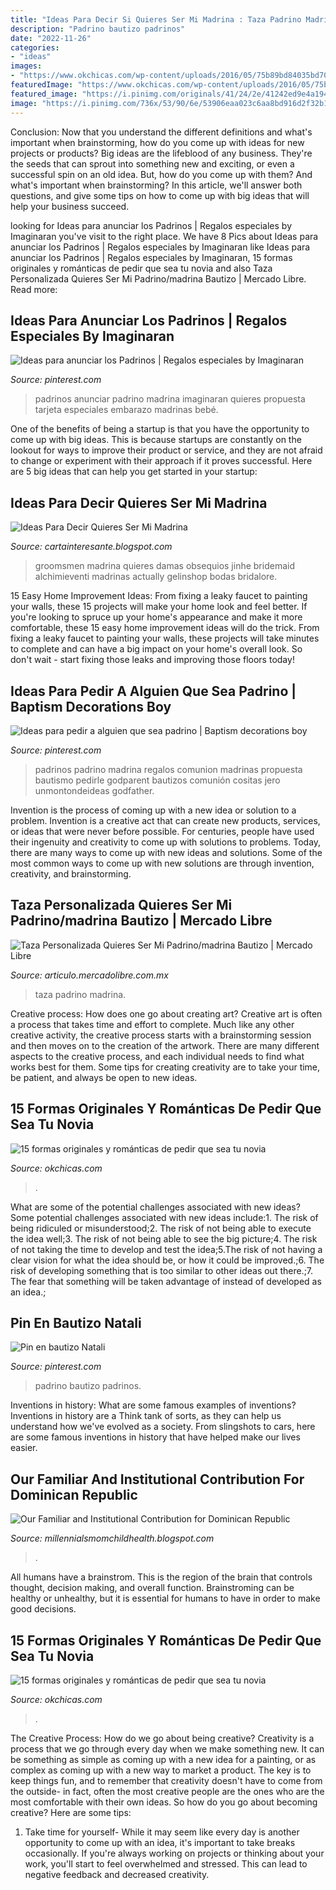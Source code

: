 ```yaml
---
title: "Ideas Para Decir Si Quieres Ser Mi Madrina : Taza Padrino Madrina"
description: "Padrino bautizo padrinos"
date: "2022-11-26"
categories:
- "ideas"
images:
- "https://www.okchicas.com/wp-content/uploads/2016/05/75b89bd84035bd70349137ef00eda8b8.jpg"
featuredImage: "https://www.okchicas.com/wp-content/uploads/2016/05/75b89bd84035bd70349137ef00eda8b8.jpg"
featured_image: "https://i.pinimg.com/originals/41/24/2e/41242ed9e4a194386a61ebaad518f263.jpg"
image: "https://i.pinimg.com/736x/53/90/6e/53906eaa023c6aa8bd916d2f32b1b645.jpg"
---
```



Conclusion: Now that you understand the different definitions and what's important when brainstorming, how do you come up with ideas for new projects or products?
Big ideas are the lifeblood of any business. They're the seeds that can sprout into something new and exciting, or even a successful spin on an old idea. But, how do you come up with them? And what's important when brainstorming? In this article, we'll answer both questions, and give some tips on how to come up with big ideas that will help your business succeed.

	

		
looking for Ideas para anunciar los Padrinos | Regalos especiales by Imaginaran you've visit to the right place. We have 8 Pics about Ideas para anunciar los Padrinos | Regalos especiales by Imaginaran like Ideas para anunciar los Padrinos | Regalos especiales by Imaginaran, 15 formas originales y románticas de pedir que sea tu novia and also Taza Personalizada Quieres Ser Mi Padrino/madrina Bautizo | Mercado Libre. Read more:
		
    
## Ideas Para Anunciar Los Padrinos | Regalos Especiales By Imaginaran

<img loading=lazy src="https://i.pinimg.com/736x/3b/1c/f5/3b1cf5c541e543cedadf042196c36ef0.jpg" onerror="this.onerror=null;this.src='https://tse1.mm.bing.net/th?id=OIP.Yg9UxSuvoMqCwVtksdgcSwHaE8&amp;pid=15.1';" alt="Ideas para anunciar los Padrinos | Regalos especiales by Imaginaran">

_Source: pinterest.com_

>padrinos anunciar padrino madrina imaginaran quieres propuesta tarjeta especiales embarazo madrinas bebé. 

	

One of the benefits of being a startup is that you have the opportunity to come up with big ideas. This is because startups are constantly on the lookout for ways to improve their product or service, and they are not afraid to change or experiment with their approach if it proves successful. Here are 5 big ideas that can help you get started in your startup: 

    
## Ideas Para Decir Quieres Ser Mi Madrina

<img loading=lazy src="https://i.pinimg.com/564x/12/ea/78/12ea7869dd9121f9d4132271b60ee19e.jpg" onerror="this.onerror=null;this.src='https://tse3.mm.bing.net/th?id=OIP.Nr1r9tC1gcJqmj5KNJqnDQHaJ4&amp;pid=15.1';" alt="Ideas Para Decir Quieres Ser Mi Madrina">

_Source: cartainteresante.blogspot.com_

>groomsmen madrina quieres damas obsequios jinhe bridemaid alchimieventi madrinas actually gelinshop bodas bridalore. 

	

15 Easy Home Improvement Ideas: From fixing a leaky faucet to painting your walls, these 15 projects will make your home look and feel better.
If you're looking to spruce up your home's appearance and make it more comfortable, these 15 easy home improvement ideas will do the trick. From fixing a leaky faucet to painting your walls, these projects will take minutes to complete and can have a big impact on your home's overall look. So don't wait - start fixing those leaks and improving those floors today!

    
## Ideas Para Pedir A Alguien Que Sea Padrino | Baptism Decorations Boy

<img loading=lazy src="https://i.pinimg.com/736x/53/90/6e/53906eaa023c6aa8bd916d2f32b1b645.jpg" onerror="this.onerror=null;this.src='https://tse2.mm.bing.net/th?id=OIP.vIc_GDlOyNqpugAR578FIAHaJ4&amp;pid=15.1';" alt="Ideas para pedir a alguien que sea padrino | Baptism decorations boy">

_Source: pinterest.com_

>padrinos padrino madrina regalos comunion madrinas propuesta bautismo pedirle godparent bautizos comunión cositas jero unmontondeideas godfather. 

	

Invention is the process of coming up with a new idea or solution to a problem. Invention is a creative act that can create new products, services, or ideas that were never before possible. For centuries, people have used their ingenuity and creativity to come up with solutions to problems. Today, there are many ways to come up with new ideas and solutions. Some of the most common ways to come up with new solutions are through invention, creativity, and brainstorming.

    
## Taza Personalizada Quieres Ser Mi Padrino/madrina Bautizo | Mercado Libre

<img loading=lazy src="https://http2.mlstatic.com/D_NQ_NP_832370-MLM32161296954_092019-O.jpg" onerror="this.onerror=null;this.src='https://tse2.mm.bing.net/th?id=OIP.qCK6phQTTjtG6LZuG4NusQHaHE&amp;pid=15.1';" alt="Taza Personalizada Quieres Ser Mi Padrino/madrina Bautizo | Mercado Libre">

_Source: articulo.mercadolibre.com.mx_

>taza padrino madrina. 

	

Creative process: How does one go about creating art?
Creative art is often a process that takes time and effort to complete. Much like any other creative activity, the creative process starts with a brainstorming session and then moves on to the creation of the artwork. There are many different aspects to the creative process, and each individual needs to find what works best for them. Some tips for creating creativity are to take your time, be patient, and always be open to new ideas.

    
## 15 Formas Originales Y Románticas De Pedir Que Sea Tu Novia

<img loading=lazy src="https://www.okchicas.com/wp-content/uploads/2016/05/75b89bd84035bd70349137ef00eda8b8.jpg" onerror="this.onerror=null;this.src='https://tse2.mm.bing.net/th?id=OIP.4UjDH4DwglQ_eqdmDqzWsgHaMb&amp;pid=15.1';" alt="15 formas originales y románticas de pedir que sea tu novia">

_Source: okchicas.com_

>. 

	

What are some of the potential challenges associated with new ideas?
Some potential challenges associated with new ideas include:1. The risk of being ridiculed or misunderstood;2. The risk of not being able to execute the idea well;3. The risk of not being able to see the big picture;4. The risk of not taking the time to develop and test the idea;5.The risk of not having a clear vision for what the idea should be, or how it could be improved.;6. The risk of developing something that is too similar to other ideas out there.;7. The fear that something will be taken advantage of instead of developed as an idea.;
    
## Pin En Bautizo Natali

<img loading=lazy src="https://i.pinimg.com/originals/41/24/2e/41242ed9e4a194386a61ebaad518f263.jpg" onerror="this.onerror=null;this.src='https://tse4.mm.bing.net/th?id=OIP.BLJI7t8IUKxAonsObS6T3AHaHa&amp;pid=15.1';" alt="Pin en bautizo Natali">

_Source: pinterest.com_

>padrino bautizo padrinos. 

	

Inventions in history: What are some famous examples of inventions?
Inventions in history are a Think tank of sorts, as they can help us understand how we've evolved as a society. From slingshots to cars, here are some famous inventions in history that have helped make our lives easier.

    
## Our Familiar And Institutional Contribution For Dominican Republic

<img loading=lazy src="https://lh5.googleusercontent.com/proxy/UiP2yitcQI1oE17o3rHT_hP_np_MQPp213ZcCJ7LgvzlWxBx1pQ4qPPtjUlMB-qP2LYE-rX55XoZ352P-kTQs6BK1mg=w1200-h630-n-k-no-nu" onerror="this.onerror=null;this.src='https://tse4.mm.bing.net/th?id=OIP.M6ooyB2FJCPVlrRahHbffAHaFj&amp;pid=15.1';" alt="Our Familiar and Institutional Contribution for Dominican Republic">

_Source: millennialsmomchildhealth.blogspot.com_

>. 

	

All humans have a brainstrom. This is the region of the brain that controls thought, decision making, and overall function. Brainstroming can be healthy or unhealthy, but it is essential for humans to have in order to make good decisions.

    
## 15 Formas Originales Y Románticas De Pedir Que Sea Tu Novia

<img loading=lazy src="https://www.okchicas.com/wp-content/uploads/2016/05/large-2.jpg" onerror="this.onerror=null;this.src='https://tse2.mm.bing.net/th?id=OIP.rcc6OH4ECOhNAkAqOq26VwHaJ4&amp;pid=15.1';" alt="15 formas originales y románticas de pedir que sea tu novia">

_Source: okchicas.com_

>. 

	

The Creative Process: How do we go about being creative?
Creativity is a process that we go through every day when we make something new. It can be something as simple as coming up with a new idea for a painting, or as complex as coming up with a new way to market a product. The key is to keep things fun, and to remember that creativity doesn't have to come from the outside- in fact, often the most creative people are the ones who are the most comfortable with their own ideas. So how do you go about becoming creative? Here are some tips: 
1) Take time for yourself- While it may seem like every day is another opportunity to come up with an idea, it's important to take breaks occasionally. If you're always working on projects or thinking about your work, you'll start to feel overwhelmed and stressed. This can lead to negative feedback and decreased creativity.

